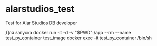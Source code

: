 # alarstudios_test
Test for Alar Studios DB developer


Для запуска
docker run -it -d -v "$PWD":/app --rm --name test_py_container test_image
docker exec -it test_py_container /bin/sh